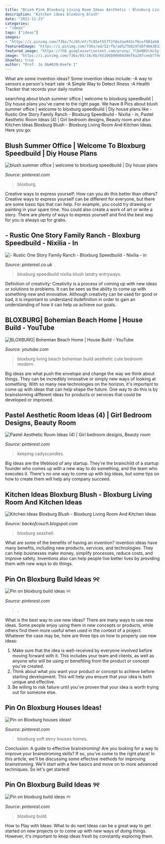 ```yaml
---
title: "Blush Pink Bloxburg Living Room Ideas Aesthetic : Bloxburg Living Beach Bohemian Build Aesthetic Cute Bedroom Modern"
description: "Kitchen ideas bloxburg blush"
date: "2022-11-23"
categories:
- "ideas"
tags: ["ideas"]
images:
- "https://i.pinimg.com/736x/7c/85/ef/7c85ef557f2f0a3aa943cf0cef801eb0.jpg"
featuredImage: "https://i.pinimg.com/736x/ad/52/fb/ad52fb824fdbf4b638327e3127a2a3ed.jpg"
featured_image: "https://lh6.googleusercontent.com/proxy/_7lDeB0VckLSyfwD3uV2OaJVweDt7u5UejjIQMlSxP8yQ361syp5sx-8pK5uyhSj3z6esVLcT47WDU3E1w6QoJbjVeBEqIrScI1tZXDwQNgxldoF8qbjly0GfL3xukgXMYCjJXZZyaoo1Q=w1200-h630-p-k-no-nu"
image: "https://i.pinimg.com/736x/65/16/6b/65166b00004d46f8a207ceeb774d8782.jpg"
ShowToc: true
author: "Prof. Jo O&#039;Keefe I"
---
```



What are some invention ideas?
Some invention ideas include:
-A way to sensors a person's heart rate 
-A Simple Way to Detect Illness 
-A Health Tracker that records your daily routine

	

		
searching about blush summer office | welcome to bloxburg speedbuild | Diy house plans you've came to the right page. We have 8 Pics about blush summer office | welcome to bloxburg speedbuild | Diy house plans like - Rustic One Story Family Ranch - Bloxburg Speedbuild - Nixilia - in, Pastel Aesthetic Room Ideas (4) | Girl bedroom designs, Beauty room and also Kitchen Ideas Bloxburg Blush - Bloxburg Living Room And Kitchen Ideas. Here you go:
		
    
## Blush Summer Office | Welcome To Bloxburg Speedbuild | Diy House Plans

<img loading=lazy src="https://i.pinimg.com/736x/09/bb/f1/09bbf10f6b7f0dc30149039a74cef4b4.jpg" onerror="this.onerror=null;this.src='https://tse3.mm.bing.net/th?id=OIP.-WTZcub2GhJbk7gx55g1OgHaEK&amp;pid=15.1';" alt="blush summer office | welcome to bloxburg speedbuild | Diy house plans">

_Source: pinterest.com_

>bloxburg. 

	

Creative ways to express yourself: How can you do this better than others?
Creative ways to express yourself can be different for everyone, but there are some basic tips that can help. For example, you could try drawing or painting in your spare time. You could also create a work of art or write a story. There are plenty of ways to express yourself and find the best way for you is always up for grabs.

    
## - Rustic One Story Family Ranch - Bloxburg Speedbuild - Nixilia - In

<img loading=lazy src="https://i.pinimg.com/736x/65/16/6b/65166b00004d46f8a207ceeb774d8782.jpg" onerror="this.onerror=null;this.src='https://tse4.mm.bing.net/th?id=OIP.B--cCryLzB0H3eDovpV-gwHaEK&amp;pid=15.1';" alt="- Rustic One Story Family Ranch - Bloxburg Speedbuild - Nixilia - in">

_Source: pinterest.co.uk_

>bloxburg speedbuild nixilia blush landry entryways. 

	

Definition of creativity:
Creativity is a process of coming up with new ideas or solutions to problems. It can be seen as the ability to come up with something new and innovative. Although creativity can be used for good or bad, it is important to understand itsdefinition in order to gain an understanding of how it can help us achieve our goals.

    
## BLOXBURG| Bohemian Beach Home | House Build - YouTube

<img loading=lazy src="https://i.ytimg.com/vi/BhjIV_IC4xA/maxresdefault.jpg" onerror="this.onerror=null;this.src='https://tse3.mm.bing.net/th?id=OIP.jvmHOgIAqK_LveWh4cihFgHaEK&amp;pid=15.1';" alt="BLOXBURG| Bohemian Beach Home | House Build - YouTube">

_Source: youtube.com_

>bloxburg living beach bohemian build aesthetic cute bedroom modern. 

	

Big ideas are what push the envelope and change the way we think about things. They can be incredibly innovative or simply new ways of looking at something. With so many new technologies on the horizon, it's important to come up with ideas that can help shape the future. One way to do this is by brainstorming different ideas for products or services that could be developed or improved.

    
## Pastel Aesthetic Room Ideas (4) | Girl Bedroom Designs, Beauty Room

<img loading=lazy src="https://i.pinimg.com/736x/e1/8c/ba/e18cba14125275844aafb6c0f00f024e.jpg" onerror="this.onerror=null;this.src='https://tse3.mm.bing.net/th?id=OIP.f6JC7w7hcnhk2KLanpqjpwHaHa&amp;pid=15.1';" alt="Pastel Aesthetic Room Ideas (4) | Girl bedroom designs, Beauty room">

_Source: pinterest.com_

>keeping cadyscandles. 

	

Big ideas are the lifeblood of any startup. They're the brainchild of a startup founder who comes up with a new way to do something, and the team who executes it. There's no one way to come up with big ideas, but some tips on how to create them will help any company succeed.

    
## Kitchen Ideas Bloxburg Blush - Bloxburg Living Room And Kitchen Ideas

<img loading=lazy src="https://lh6.googleusercontent.com/proxy/_7lDeB0VckLSyfwD3uV2OaJVweDt7u5UejjIQMlSxP8yQ361syp5sx-8pK5uyhSj3z6esVLcT47WDU3E1w6QoJbjVeBEqIrScI1tZXDwQNgxldoF8qbjly0GfL3xukgXMYCjJXZZyaoo1Q=w1200-h630-p-k-no-nu" onerror="this.onerror=null;this.src='https://tse1.mm.bing.net/th?id=OIP.yhnxZA5JEkwXSJ_Kv4CbIQHaD9&amp;pid=15.1';" alt="Kitchen Ideas Bloxburg Blush - Bloxburg Living Room And Kitchen Ideas">

_Source: backofcouch.blogspot.com_

>bloxburg seashell. 

	

What are some of the benefits of having an invention?
invention ideas have many benefits, including new products, services, and technologies. They can help businesses make money, simplify processes, reduce costs, and improve safety. Inventions also can help people live better lives by providing them with new ways to do things.

    
## Pin On Bloxburg Build Ideas ୨୧

<img loading=lazy src="https://i.pinimg.com/736x/ad/52/fb/ad52fb824fdbf4b638327e3127a2a3ed.jpg" onerror="this.onerror=null;this.src='https://tse3.mm.bing.net/th?id=OIP.J8CQYjSlfSOL7rQTOT90GwHaEW&amp;pid=15.1';" alt="Pin on bloxburg build ideas ୨୧">

_Source: pinterest.com_

>. 

	

What is the best way to use new ideas?
There are many ways to use new ideas. Some people enjoy using them in new concepts or products, while others find them more useful when used in the context of a project. Whatever the case may be, here are three tips on how to properly use new ideas:
1. Make sure that the idea is well-received by everyone involved before moving forward with it. This includes your team and clients, as well as anyone who will be using or benefiting from the product or concept you've created.
2. Think about what you want your product or concept to achieve before starting development. This will help you ensure that your idea is both unique and effective.
3. Be willing to risk failure until you've proven that your idea is worth trying out for someone else.

    
## Pin On Bloxburg Houses Ideas!

<img loading=lazy src="https://i.pinimg.com/736x/93/f6/2d/93f62d16415cb37c0a55a94932d319f8.jpg" onerror="this.onerror=null;this.src='https://tse3.mm.bing.net/th?id=OIP.v5Qx2SGweSmFFBm5ERtwlwHaFj&amp;pid=15.1';" alt="Pin on Bloxburg houses ideas!">

_Source: pinterest.com_

>bloxburg soft story houses homes. 

	

Conclusion: A guide to effective brainstroming!
Are you looking for a way to improve your brainstroming skills? If so, you've come to the right place! In this article, we'll be discussing some effective methods for improving brainstroming. We'll start with a few basics and move on to more advanced techniques. So let's get started!

    
## Pin On Bloxburg Build Ideas ୨୧

<img loading=lazy src="https://i.pinimg.com/736x/7c/85/ef/7c85ef557f2f0a3aa943cf0cef801eb0.jpg" onerror="this.onerror=null;this.src='https://tse2.mm.bing.net/th?id=OIP.jtStdBb3QZG4U0ftOrpmfQHaED&amp;pid=15.1';" alt="Pin on bloxburg build ideas ୨୧">

_Source: pinterest.com_

>bloxburg build. 

	

How to Play with Ideas: What to do next
Ideas can be a great way to get started on new projects or to come up with new ways of doing things. However, it's important to keep ideas fresh by constantly exploring them.

